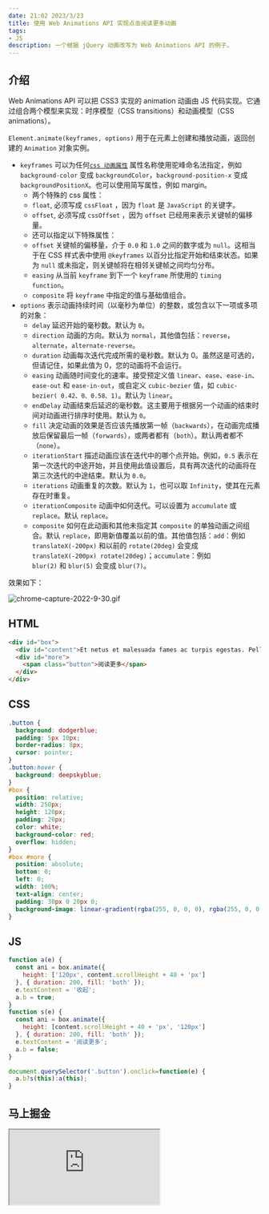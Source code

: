 ```yaml
---
date: 21:02 2023/3/23
title: 使用 Web Animations API 实现点击阅读更多动画
tags:
- JS
description: 一个根据 jQuery 动画改写为 Web Animations API 的例子。
---
```

## 介绍
Web Animations API 可以把 CSS3 实现的 animation 动画由 JS 代码实现。它通过组合两个模型来实现：时序模型（CSS transitions）和动画模型（CSS animations）。

`Element.animate(keyframes, options)` 用于在元素上创建和播放动画，返回创建的 `Animation` 对象实例。
- `keyframes` 可以为任何[`css 动画属性`](https://developer.mozilla.org/en-US/docs/Web/CSS/CSS_animated_properties) 属性名称使用驼峰命名法指定，例如 `background-color` 变成 `backgroundColor`，`background-position-x` 变成 `backgroundPositionX`。也可以使用简写属性，例如 margin。
    - 两个特殊的 css 属性：
    - `float`, 必须写成 `cssFloat` ，因为 `float` 是 `JavaScript` 的关键字。
    - `offset`, 必须写成 `cssOffset` ，因为 `offset` 已经用来表示关键帧的偏移量。
    - 还可以指定以下特殊属性：
    - `offset` 关键帧的偏移量，介于 `0.0` 和 `1.0` 之间的数字或为 `null`。这相当于在 CSS 样式表中使用 `@keyframes` 以百分比指定开始和结束状态。如果为 `null` 或未指定，则关键帧将在相邻关键帧之间均匀分布。
    - `easing` 从当前 `keyframe` 到下一个 `keyframe` 所使用的 `timing function`。
    - `composite` 将 `keyframe` 中指定的值与基础值组合。
- `options` 表示动画持续时间（以毫秒为单位）的整数，或包含以下一项或多项的对象：
    - `delay` 延迟开始的毫秒数。默认为 `0`。
    - `direction` 动画的方向。默认为 `normal`，其他值包括：`reverse`，`alternate`，`alternate-reverse`。
    - `duration` 动画每次迭代完成所需的毫秒数。默认为 0。虽然这是可选的，但请记住，如果此值为 0，您的动画将不会运行。
    - `easing` 动画随时间变化的速率。接受预定义值 `linear`、`ease`、`ease-in`、`ease-out` 和 `ease-in-out`，或自定义 `cubic-bezier` 值，如 `cubic-bezier( 0.42、0、0.58、1)`。默认为 `linear`。
    - `endDelay` 动画结束后延迟的毫秒数。这主要用于根据另一个动画的结束时间对动画进行排序时使用。默认为 `0`。
    - `fill` 决定动画的效果是否应该先播放第一帧（`backwards`），在动画完成播放后保留最后一帧（`forwards`），或两者都有（`both`）。默认两者都不（`none`）。
    - `iterationStart` 描述动画应该在迭代中的哪个点开始。例如，`0.5` 表示在第一次迭代的中途开始，并且使用此值设置后，具有两次迭代的动画将在第三次迭代的中途结束。默认为 `0.0`。
    - `iterations` 动画重复的次数。默认为 `1`，也可以取 `Infinity`，使其在元素存在时重复。
    - `iterationComposite` 动画中如何迭代。可以设置为 `accumulate` 或 `replace`。默认 `replace`。
    - `composite` 如何在此动画和其他未指定其 `composite` 的单独动画之间组合。默认 `replace`，即用新值覆盖以前的值。其他值包括：`add`：例如 `translateX(-200px)` 和以前的 `rotate(20deg)` 会变成 `translateX(-200px) rotate(20deg)`；`accumulate`：例如 `blur(2)` 和 `blur(5)` 会变成 `blur(7)`。

效果如下：

![chrome-capture-2022-9-30.gif](https://p1-juejin.byteimg.com/tos-cn-i-k3u1fbpfcp/d491f3d43c424db09f11506b608b5313~tplv-k3u1fbpfcp-watermark.image?)

## HTML
```html
<div id="box">
  <div id="content">Et netus et malesuada fames ac turpis egestas. Pellentesque habitant morbi tristique senectus et netus et malesuada fames ac turpis egestas. Vestibulum tortor quam, feugiat vitae, ultricies eget, tempor sit amet, ante. Donec eu libero sit amet quam egestas semper. Aenean ultricies mi vitae est. Mauris placerat eleifend leo.</div>
  <div id="more">
    <span class="button">阅读更多</span>
  </div>
</div>
```

## CSS
```css
.button {
  background: dodgerblue;
  padding: 5px 10px;
  border-radius: 8px;
  cursor: pointer;
}
.button:hover {
  background: deepskyblue;
}
#box {
  position: relative;
  width: 250px;
  height: 120px;
  padding: 20px;
  color: white;
  background-color: red;
  overflow: hidden;
}
#box #more {
  position: absolute;
  bottom: 0;
  left: 0;
  width: 100%;
  text-align: center;
  padding: 30px 0 20px 0;
  background-image: linear-gradient(rgba(255, 0, 0, 0), rgba(255, 0, 0, 100));
}
```

## JS
```js
function a(e) {
  const ani = box.animate({
    height: ['120px', content.scrollHeight + 40 + 'px']
  }, { duration: 200, fill: 'both' });
  e.textContent = '收起';
  a.b = true;
}
function s(e) {
  const ani = box.animate({
    height: [content.scrollHeight + 40 + 'px', '120px']
  }, { duration: 200, fill: 'both' });
  e.textContent = '阅读更多';
  a.b = false;
}

document.querySelector('.button').onclick=function(e) {
  a.b?s(this):a(this);
}
```

## 马上掘金
<iframe src="https://code.juejin.cn/pen/7160312572833431583"></iframe>